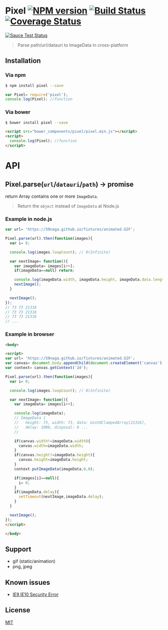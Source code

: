 # Pixel [![NPM version][npm-image]][npm] [![Build Status][travis-image]][travis] [![Coverage Status][coveralls-image]][coveralls]

[![Sauce Test Status][sauce-image]][sauce]

> Parse path/url/datauri to ImageData in cross-platform

## Installation
### Via npm
```bash
$ npm install pixel --save
```
```js
var Pixel= require('pixel');
console.log(Pixel); //function
```

### Via bower
```bash
$ bower install pixel --save
```
```html
<script src="bower_components/pixel/pixel.min.js"></script>
<script>
  console.log(Pixel); //function
</script>
```

# API

## Pixel.parse(`url`/`datauri`/`path`) -> promise

return Array contains one or more `ImageData`.
> Return the `object` instead of `ImageData` at Node.js

### Example in node.js

```js
var url= 'https://59naga.github.io/fixtures/animated.GIF';

Pixel.parse(url).then(function(images){
  var i= 0;

  console.log(images.loopCount); // 0(Infinite)

  var nextImage= function(){
    var imageData= images[i++];
    if(imageData==null) return;

    console.log(imageData.width, imageData.height, imageData.data.length);
    nextImage();
  }

  nextImage();
});
// 73 73 21316
// 73 73 21316
// 73 73 21316
// ...
```

### Example in browser
```html
<body>

<script>
var url= 'https://59naga.github.io/fixtures/animated.GIF';
var canvas= document.body.appendChild(document.createElement('canvas'));
var context= canvas.getContext('2d');

Pixel.parse(url).then(function(images){
  var i= 0;

  console.log(images.loopCount); // 0(Infinite)

  var nextImage= function(){
    var imageData= images[i++];

    console.log(imageData);
    // ImageData {
    //   height: 73, width: 73, data: Uint8ClampedArray[21316],
    //   delay: 1000, disposal: 0 ...
    //   

    if(canvas.width!=imageData.width){
      canvas.width=imageData.width;
    }
    if(canvas.height!=imageData.height){
      canvas.height=imageData.height;
    }
    context.putImageData(imageData,0,0);

    if(images[i]==null){
      i= 0;
    }
    if(imageData.delay){
      setTimeout(nextImage,imageData.delay);
    }
  }

  nextImage();
});
</script>

</body>
```

## Support
* gif (static/animation)
* png, jpeg

## Known issues
* [IE9,IE10 Security Error](https://github.com/kangax/fabric.js/issues/1957#issuecomment-101674049)

License
---
[MIT][License]

[License]: http://59naga.mit-license.org/

[sauce-image]: http://soysauce.berabou.me/u/59798/pixel.svg
[sauce]: https://saucelabs.com/u/59798
[npm-image]:https://img.shields.io/npm/v/pixel.svg?style=flat-square
[npm]: https://npmjs.org/package/pixel
[travis-image]: http://img.shields.io/travis/59naga/pixel.svg?style=flat-square
[travis]: https://travis-ci.org/59naga/pixel
[coveralls-image]: http://img.shields.io/coveralls/59naga/pixel.svg?style=flat-square
[coveralls]: https://coveralls.io/r/59naga/pixel?branch=master